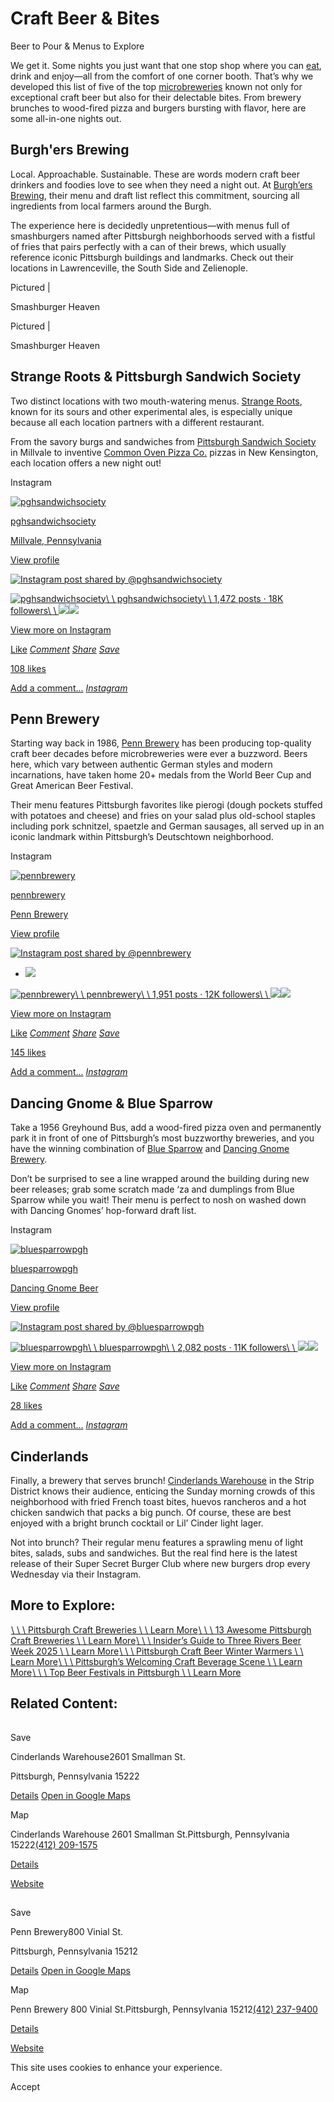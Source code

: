 # Craft Beer & Bites

Beer to Pour & Menus to Explore

We get it. Some nights you just want that one stop shop where you can [eat](https://www.visitpittsburgh.com/restaurants-culinary/), drink and enjoy—all from the comfort of one corner booth. That’s why we developed this list of five of the top [microbreweries](https://www.visitpittsburgh.com/restaurants-culinary/craft-breweries/) known not only for exceptional craft beer but also for their delectable bites. From brewery brunches to wood-fired pizza and burgers bursting with flavor, here are some all-in-one nights out.

## Burgh'ers Brewing

Local. Approachable. Sustainable. These are words modern craft beer drinkers and foodies love to see when they need a night out. At [Burgh’ers Brewing](https://www.burgherspgh.com/), their menu and draft list reflect this commitment, sourcing all ingredients from local farmers around the Burgh.

The experience here is decidedly unpretentious—with menus full of smashburgers named after Pittsburgh neighborhoods served with a fistful of fries that pairs perfectly with a can of their brews, which usually reference iconic Pittsburgh buildings and landmarks. Check out their locations in Lawrenceville, the South Side and Zelienople.

Pictured \|

Smashburger Heaven

Pictured \|

Smashburger Heaven

## Strange Roots & Pittsburgh Sandwich Society

Two distinct locations with two mouth-watering menus. [Strange Roots](https://www.strangerootsbeer.com/), known for its sours and other experimental ales, is especially unique because all each location partners with a different restaurant.

From the savory burgs and sandwiches from [Pittsburgh Sandwich Society](https://www.pghsandwichsociety.com/) in Millvale to inventive [Common Oven Pizza Co.](https://www.commonovenpizza.com/s/order) pizzas in New Kensington, each location offers a new night out!

Instagram

[![pghsandwichsociety](https://scontent.cdninstagram.com/v/t51.2885-19/12905021_516850281773148_491332544_a.jpg?stp=dst-jpg_s150x150_tt6&efg=eyJ2ZW5jb2RlX3RhZyI6InByb2ZpbGVfcGljLmRqYW5nby4xMDgwLmMyIn0&_nc_ht=scontent.cdninstagram.com&_nc_cat=100&_nc_oc=Q6cZ2QEYGBtBI8GUcBCTUBPPOkPYDupyYkHEVsFDkpmNB-mR28dXiXW9fW6Xk3ckRqr2AIs&_nc_ohc=exViKixClywQ7kNvwEYECCj&_nc_gid=3i3SMvWQIYn05Yd4cbjedQ&edm=APs17CUBAAAA&ccb=7-5&oh=00_Aff-8-V5W8EoLwwBnVjPQi_x1sNlcaHj1plDLnGrv7QpdA&oe=68EB0D4C&_nc_sid=10d13b)](https://www.instagram.com/pghsandwichsociety/?utm_source=ig_embed&ig_rid=c63b3753-f5e4-4f34-91ff-2b0e942cd56e)

[pghsandwichsociety](https://www.instagram.com/pghsandwichsociety/?utm_source=ig_embed&ig_rid=c63b3753-f5e4-4f34-91ff-2b0e942cd56e)

[Millvale, Pennsylvania](https://www.instagram.com/explore/locations/244444077/millvale-pennsylvania/?utm_source=ig_embed&ig_rid=c63b3753-f5e4-4f34-91ff-2b0e942cd56e)

[View profile](https://www.instagram.com/pghsandwichsociety/?utm_source=ig_embed&ig_rid=c63b3753-f5e4-4f34-91ff-2b0e942cd56e)

[![Instagram post shared by @pghsandwichsociety](https://scontent.cdninstagram.com/v/t39.30808-6/472607004_18436520614075640_6544374124526711490_n.jpg?stp=dst-jpg_e35_s1080x1080_sh0.08_tt6&_nc_ht=scontent.cdninstagram.com&_nc_cat=108&_nc_oc=Q6cZ2QEYGBtBI8GUcBCTUBPPOkPYDupyYkHEVsFDkpmNB-mR28dXiXW9fW6Xk3ckRqr2AIs&_nc_ohc=4PjNq2zGHp8Q7kNvwGpPoKk&_nc_gid=3i3SMvWQIYn05Yd4cbjedQ&edm=APs17CUAAAAA&ccb=7-5&oh=00_AfeslpCnLy5ApXwkeVZslTE5ZO9cX9YDgRymxA8iGZIDoQ&oe=68EB09CF&_nc_sid=10d13b)](https://www.instagram.com/p/C9XreGeRb-L/?utm_source=ig_embed&ig_rid=c63b3753-f5e4-4f34-91ff-2b0e942cd56e)

[![pghsandwichsociety](https://scontent.cdninstagram.com/v/t51.2885-19/12905021_516850281773148_491332544_a.jpg?stp=dst-jpg_s150x150_tt6&efg=eyJ2ZW5jb2RlX3RhZyI6InByb2ZpbGVfcGljLmRqYW5nby4xMDgwLmMyIn0&_nc_ht=scontent.cdninstagram.com&_nc_cat=100&_nc_oc=Q6cZ2QEYGBtBI8GUcBCTUBPPOkPYDupyYkHEVsFDkpmNB-mR28dXiXW9fW6Xk3ckRqr2AIs&_nc_ohc=exViKixClywQ7kNvwEYECCj&_nc_gid=3i3SMvWQIYn05Yd4cbjedQ&edm=APs17CUBAAAA&ccb=7-5&oh=00_Aff-8-V5W8EoLwwBnVjPQi_x1sNlcaHj1plDLnGrv7QpdA&oe=68EB0D4C&_nc_sid=10d13b)\\
\\
pghsandwichsociety\\
\\
1,472 posts · 18K followers\\
\\
![](https://scontent.cdninstagram.com/v/t51.2885-15/559169026_17844642516584630_4876183157781188269_n.jpg?stp=dst-jpegr_e35_s240x240_tt6&efg=eyJ2ZW5jb2RlX3RhZyI6ImltYWdlX3VybGdlbi4xNDQweDE0NDAuaGRyLmY4Mjc4Ny5kZWZhdWx0X2ltYWdlLmMyIn0&_nc_ht=scontent.cdninstagram.com&_nc_cat=102&_nc_oc=Q6cZ2QEYGBtBI8GUcBCTUBPPOkPYDupyYkHEVsFDkpmNB-mR28dXiXW9fW6Xk3ckRqr2AIs&_nc_ohc=7cEubrAcEzgQ7kNvwEZYzky&_nc_gid=3i3SMvWQIYn05Yd4cbjedQ&edm=APs17CUBAAAA&ccb=7-5&oh=00_AfdP9lJxtYB69GeamMHe1VWSlT5EQh-bguCC03ZQBwDH_g&oe=68EAF6A4&_nc_sid=10d13b)![](https://scontent.cdninstagram.com/v/t51.2885-15/559190138_18483289537075640_8800113692148832641_n.jpg?stp=dst-jpegr_e35_s240x240_tt6&efg=eyJ2ZW5jb2RlX3RhZyI6ImltYWdlX3VybGdlbi4xNDQweDE0NDAuaGRyLmY4Mjc4Ny5kZWZhdWx0X2ltYWdlLmMyIn0&_nc_ht=scontent.cdninstagram.com&_nc_cat=108&_nc_oc=Q6cZ2QEYGBtBI8GUcBCTUBPPOkPYDupyYkHEVsFDkpmNB-mR28dXiXW9fW6Xk3ckRqr2AIs&_nc_ohc=cmj9audnS-cQ7kNvwGl5X_y&_nc_gid=3i3SMvWQIYn05Yd4cbjedQ&edm=APs17CUBAAAA&ccb=7-5&oh=00_AfcJpnCpmLbCySvWEyOhmnsm5fuc5UElrvMmBoCxYxosjg&oe=68EB1223&_nc_sid=10d13b)](https://www.instagram.com/pghsandwichsociety/?utm_source=ig_embed&ig_rid=c63b3753-f5e4-4f34-91ff-2b0e942cd56e)

[View more on Instagram](https://www.instagram.com/pghsandwichsociety/?utm_source=ig_embed&ig_rid=c63b3753-f5e4-4f34-91ff-2b0e942cd56e)

[Like](https://www.instagram.com/p/C9XreGeRb-L/?utm_source=ig_embed&ig_rid=c63b3753-f5e4-4f34-91ff-2b0e942cd56e) [_Comment_](https://www.instagram.com/p/C9XreGeRb-L/?utm_source=ig_embed&ig_rid=c63b3753-f5e4-4f34-91ff-2b0e942cd56e) [_Share_](https://www.instagram.com/p/C9XreGeRb-L/?utm_source=ig_embed&ig_rid=c63b3753-f5e4-4f34-91ff-2b0e942cd56e) [_Save_](https://www.instagram.com/p/C9XreGeRb-L/?utm_source=ig_embed&ig_rid=c63b3753-f5e4-4f34-91ff-2b0e942cd56e)

[108 likes](https://www.instagram.com/p/C9XreGeRb-L/?utm_source=ig_embed&ig_rid=c63b3753-f5e4-4f34-91ff-2b0e942cd56e)

[Add a comment...](https://www.instagram.com/p/C9XreGeRb-L/?utm_source=ig_embed&ig_rid=c63b3753-f5e4-4f34-91ff-2b0e942cd56e) [_Instagram_](https://www.instagram.com/p/C9XreGeRb-L/?utm_source=ig_embed&ig_rid=c63b3753-f5e4-4f34-91ff-2b0e942cd56e)

## Penn Brewery

Starting way back in 1986, [Penn Brewery](https://www.pennbrew.com/) has been producing top-quality craft beer decades before microbreweries were ever a buzzword. Beers here, which vary between authentic German styles and modern incarnations, have taken home 20+ medals from the World Beer Cup and Great American Beer Festival.

Their menu features Pittsburgh favorites like pierogi (dough pockets stuffed with potatoes and cheese) and fries on your salad plus old-school staples including pork schnitzel, spaetzle and German sausages, all served up in an iconic landmark within Pittsburgh’s Deutschtown neighborhood.

Instagram

[![pennbrewery](https://scontent.cdninstagram.com/v/t51.2885-19/377306343_1079944009639801_3556731770214889092_n.jpg?stp=dst-jpg_s150x150_tt6&efg=eyJ2ZW5jb2RlX3RhZyI6InByb2ZpbGVfcGljLmRqYW5nby43OTAuYzIifQ&_nc_ht=scontent.cdninstagram.com&_nc_cat=101&_nc_oc=Q6cZ2QFSrH4_nEFML7bIvobBV7EpdGeOx85fYN3iUbO7LZN1MB3oB-3kXQKBRGPIC4nQnZY&_nc_ohc=vTr7kL5F9wwQ7kNvwEQwzyi&_nc_gid=eRpqxF6oJNX8vM2lZRQgTw&edm=APs17CUBAAAA&ccb=7-5&oh=00_AfdC1StXo8oEh_Z-QZi9l6fyK5iRijvxu1i0bYPBMEDpuA&oe=68EB2265&_nc_sid=10d13b)](https://www.instagram.com/pennbrewery/?utm_source=ig_embed&ig_rid=cefe7843-2543-4104-bbac-e716e71f9ebf)

[pennbrewery](https://www.instagram.com/pennbrewery/?utm_source=ig_embed&ig_rid=cefe7843-2543-4104-bbac-e716e71f9ebf)

[Penn Brewery](https://www.instagram.com/explore/locations/262123174364404/penn-brewery/?utm_source=ig_embed&ig_rid=cefe7843-2543-4104-bbac-e716e71f9ebf)

[View profile](https://www.instagram.com/pennbrewery/?utm_source=ig_embed&ig_rid=cefe7843-2543-4104-bbac-e716e71f9ebf)

[![Instagram post shared by @pennbrewery](https://scontent.cdninstagram.com/v/t39.30808-6/399571374_18398605753062951_8727401421518847866_n.jpg?stp=dst-jpg_e35_p1080x1080_sh0.08_tt6&_nc_ht=scontent.cdninstagram.com&_nc_cat=103&_nc_oc=Q6cZ2QFSrH4_nEFML7bIvobBV7EpdGeOx85fYN3iUbO7LZN1MB3oB-3kXQKBRGPIC4nQnZY&_nc_ohc=fuShFUt58H4Q7kNvwFu-XeM&_nc_gid=eRpqxF6oJNX8vM2lZRQgTw&edm=APs17CUAAAAA&ccb=7-5&oh=00_AfeYefVWubw27tDi_xPNANiPQJMEC4a4OGX-wFwEljrbgQ&oe=68EB00FB&_nc_sid=10d13b)](https://www.instagram.com/p/CzPZ1h0L_Di/?utm_source=ig_embed&ig_rid=cefe7843-2543-4104-bbac-e716e71f9ebf)

- ![](https://scontent.cdninstagram.com/v/t39.30808-6/399571374_18398605753062951_8727401421518847866_n.jpg?stp=dst-jpg_e35_p1080x1080_sh0.08_tt6&_nc_ht=scontent.cdninstagram.com&_nc_cat=103&_nc_oc=Q6cZ2QFSrH4_nEFML7bIvobBV7EpdGeOx85fYN3iUbO7LZN1MB3oB-3kXQKBRGPIC4nQnZY&_nc_ohc=fuShFUt58H4Q7kNvwFu-XeM&_nc_gid=eRpqxF6oJNX8vM2lZRQgTw&edm=APs17CUAAAAA&ccb=7-5&oh=00_AfeYefVWubw27tDi_xPNANiPQJMEC4a4OGX-wFwEljrbgQ&oe=68EB00FB&_nc_sid=10d13b)


[![pennbrewery](https://scontent.cdninstagram.com/v/t51.2885-19/377306343_1079944009639801_3556731770214889092_n.jpg?stp=dst-jpg_s150x150_tt6&efg=eyJ2ZW5jb2RlX3RhZyI6InByb2ZpbGVfcGljLmRqYW5nby43OTAuYzIifQ&_nc_ht=scontent.cdninstagram.com&_nc_cat=101&_nc_oc=Q6cZ2QFSrH4_nEFML7bIvobBV7EpdGeOx85fYN3iUbO7LZN1MB3oB-3kXQKBRGPIC4nQnZY&_nc_ohc=vTr7kL5F9wwQ7kNvwEQwzyi&_nc_gid=eRpqxF6oJNX8vM2lZRQgTw&edm=APs17CUBAAAA&ccb=7-5&oh=00_AfdC1StXo8oEh_Z-QZi9l6fyK5iRijvxu1i0bYPBMEDpuA&oe=68EB2265&_nc_sid=10d13b)\\
\\
pennbrewery\\
\\
1,951 posts · 12K followers\\
\\
![](https://scontent.cdninstagram.com/v/t51.2885-15/502757586_563913403164439_5372045363311164538_n.jpg?stp=c0.280.720.720a_dst-jpg_e15_s240x240_tt6&efg=eyJ2ZW5jb2RlX3RhZyI6ImltYWdlX3VybGdlbi43MjB4MTI4MC5zZHIuZjcxODc4LmRlZmF1bHRfY292ZXJfZnJhbWUuYzIifQ&_nc_ht=scontent.cdninstagram.com&_nc_cat=107&_nc_oc=Q6cZ2QFSrH4_nEFML7bIvobBV7EpdGeOx85fYN3iUbO7LZN1MB3oB-3kXQKBRGPIC4nQnZY&_nc_ohc=XRKxrPaKdccQ7kNvwFrPtcR&_nc_gid=eRpqxF6oJNX8vM2lZRQgTw&edm=APs17CUBAAAA&ccb=7-5&oh=00_AfeJVtUL73cbDLxT44kOa7nTY48DRjElAIHhteGuuOHELQ&oe=68EAFF1B&_nc_sid=10d13b)![](https://scontent.cdninstagram.com/v/t51.2885-15/558874287_18533601295062951_1765652854043213329_n.jpg?stp=c180.0.1080.1080a_dst-jpg_e35_s240x240_tt6&efg=eyJ2ZW5jb2RlX3RhZyI6ImltYWdlX3VybGdlbi4xNDQweDEwODAuaGRyLmY4Mjc4Ny5kZWZhdWx0X2ltYWdlLmMyIn0&_nc_ht=scontent.cdninstagram.com&_nc_cat=103&_nc_oc=Q6cZ2QFSrH4_nEFML7bIvobBV7EpdGeOx85fYN3iUbO7LZN1MB3oB-3kXQKBRGPIC4nQnZY&_nc_ohc=1qH3mhRSJKUQ7kNvwEKxYny&_nc_gid=eRpqxF6oJNX8vM2lZRQgTw&edm=APs17CUBAAAA&ccb=7-5&oh=00_AfeYZnx7ZqNX2hFeKbftSkhDb7S14JngCVIPwLU7m8v5ww&oe=68EB1C3C&_nc_sid=10d13b)](https://www.instagram.com/pennbrewery/?utm_source=ig_embed&ig_rid=cefe7843-2543-4104-bbac-e716e71f9ebf)

[View more on Instagram](https://www.instagram.com/pennbrewery/?utm_source=ig_embed&ig_rid=cefe7843-2543-4104-bbac-e716e71f9ebf)

[Like](https://www.instagram.com/p/CzPZ1h0L_Di/?utm_source=ig_embed&ig_rid=cefe7843-2543-4104-bbac-e716e71f9ebf) [_Comment_](https://www.instagram.com/p/CzPZ1h0L_Di/?utm_source=ig_embed&ig_rid=cefe7843-2543-4104-bbac-e716e71f9ebf) [_Share_](https://www.instagram.com/p/CzPZ1h0L_Di/?utm_source=ig_embed&ig_rid=cefe7843-2543-4104-bbac-e716e71f9ebf) [_Save_](https://www.instagram.com/p/CzPZ1h0L_Di/?utm_source=ig_embed&ig_rid=cefe7843-2543-4104-bbac-e716e71f9ebf)

[145 likes](https://www.instagram.com/p/CzPZ1h0L_Di/?utm_source=ig_embed&ig_rid=cefe7843-2543-4104-bbac-e716e71f9ebf)

[Add a comment...](https://www.instagram.com/p/CzPZ1h0L_Di/?utm_source=ig_embed&ig_rid=cefe7843-2543-4104-bbac-e716e71f9ebf) [_Instagram_](https://www.instagram.com/p/CzPZ1h0L_Di/?utm_source=ig_embed&ig_rid=cefe7843-2543-4104-bbac-e716e71f9ebf)

## Dancing Gnome & Blue Sparrow

Take a 1956 Greyhound Bus, add a wood-fired pizza oven and permanently park it in front of one of Pittsburgh’s most buzzworthy breweries, and you have the winning combination of [Blue Sparrow](https://www.bluesparrowpgh.com/) and [Dancing Gnome Brewery](https://dancinggnomebeer.com/).

Don’t be surprised to see a line wrapped around the building during new beer releases; grab some scratch made ‘za and dumplings from Blue Sparrow while you wait! Their menu is perfect to nosh on washed down with Dancing Gnomes’ hop-forward draft list.

Instagram

[![bluesparrowpgh](https://scontent.cdninstagram.com/v/t51.2885-19/476371985_1841768846633143_6345468225461384487_n.jpg?stp=dst-jpg_s150x150_tt6&efg=eyJ2ZW5jb2RlX3RhZyI6InByb2ZpbGVfcGljLmRqYW5nby4xMDgwLmMyIn0&_nc_ht=scontent.cdninstagram.com&_nc_cat=107&_nc_oc=Q6cZ2QEiy4nqs9TS0BLtCqMm8qqOGb4YW5OiCCzRLpC4EaoppLa48eLfwg7y737RLpyyE_s&_nc_ohc=_zGZ6kwxN8YQ7kNvwGcJfC_&_nc_gid=xpI0CpW6sKWqdegDpkj0Rg&edm=APs17CUBAAAA&ccb=7-5&oh=00_Afc4YFCzR5H-a1dRYJs8R-EsJ3KKT9aQkMr_8USHhbHMow&oe=68EB2098&_nc_sid=10d13b)](https://www.instagram.com/bluesparrowpgh/?utm_source=ig_embed&ig_rid=89a0cbc8-c6e1-4bb0-a57b-bec6ee766095)

[bluesparrowpgh](https://www.instagram.com/bluesparrowpgh/?utm_source=ig_embed&ig_rid=89a0cbc8-c6e1-4bb0-a57b-bec6ee766095)

[Dancing Gnome Beer](https://www.instagram.com/explore/locations/1026371687/dancing-gnome-beer/?utm_source=ig_embed&ig_rid=89a0cbc8-c6e1-4bb0-a57b-bec6ee766095)

[View profile](https://www.instagram.com/bluesparrowpgh/?utm_source=ig_embed&ig_rid=89a0cbc8-c6e1-4bb0-a57b-bec6ee766095)

[![Instagram post shared by @bluesparrowpgh](https://scontent.cdninstagram.com/v/t51.29350-15/451058082_1025569562415175_6642799980816823548_n.jpg?stp=dst-jpg_e35_s1080x1080_tt6&_nc_ht=scontent.cdninstagram.com&_nc_cat=107&_nc_oc=Q6cZ2QEiy4nqs9TS0BLtCqMm8qqOGb4YW5OiCCzRLpC4EaoppLa48eLfwg7y737RLpyyE_s&_nc_ohc=c_seiLh2dBgQ7kNvwGV86NI&_nc_gid=xpI0CpW6sKWqdegDpkj0Rg&edm=APs17CUBAAAA&ccb=7-5&oh=00_Afe6qzg8G4fl5FZBgqIKzM92DquOm9gko-l7S_amG5nhXw&oe=68EB1F63&_nc_sid=10d13b)](https://www.instagram.com/p/C9mkdsWxP1v/?utm_source=ig_embed&ig_rid=89a0cbc8-c6e1-4bb0-a57b-bec6ee766095)

[![bluesparrowpgh](https://scontent.cdninstagram.com/v/t51.2885-19/476371985_1841768846633143_6345468225461384487_n.jpg?stp=dst-jpg_s150x150_tt6&efg=eyJ2ZW5jb2RlX3RhZyI6InByb2ZpbGVfcGljLmRqYW5nby4xMDgwLmMyIn0&_nc_ht=scontent.cdninstagram.com&_nc_cat=107&_nc_oc=Q6cZ2QEiy4nqs9TS0BLtCqMm8qqOGb4YW5OiCCzRLpC4EaoppLa48eLfwg7y737RLpyyE_s&_nc_ohc=_zGZ6kwxN8YQ7kNvwGcJfC_&_nc_gid=xpI0CpW6sKWqdegDpkj0Rg&edm=APs17CUBAAAA&ccb=7-5&oh=00_Afc4YFCzR5H-a1dRYJs8R-EsJ3KKT9aQkMr_8USHhbHMow&oe=68EB2098&_nc_sid=10d13b)\\
\\
bluesparrowpgh\\
\\
2,082 posts · 11K followers\\
\\
![](https://scontent.cdninstagram.com/v/t51.2885-15/520486229_757330926814521_6442746782856984278_n.jpg?stp=c0.248.640.640a_dst-jpg_e15_s240x240_tt6&efg=eyJ2ZW5jb2RlX3RhZyI6ImltYWdlX3VybGdlbi42NDB4MTEzNi5zZHIuZjcxODc4Lm5mcmFtZV9jb3Zlcl9mcmFtZS5jMiJ9&_nc_ht=scontent.cdninstagram.com&_nc_cat=109&_nc_oc=Q6cZ2QEiy4nqs9TS0BLtCqMm8qqOGb4YW5OiCCzRLpC4EaoppLa48eLfwg7y737RLpyyE_s&_nc_ohc=MQvzGgZW7dQQ7kNvwGqRK4k&_nc_gid=xpI0CpW6sKWqdegDpkj0Rg&edm=APs17CUBAAAA&ccb=7-5&oh=00_AfdYdrBz6vli8_vZu1SJlFMIBN1ugepkTKpE5deaiFQ2Ig&oe=68EB021F&_nc_sid=10d13b)![](https://scontent.cdninstagram.com/v/t51.2885-15/560503365_18425554576103558_9068935519326715024_n.jpg?stp=c0.135.1080.1080a_dst-jpg_e35_s240x240_tt6&efg=eyJ2ZW5jb2RlX3RhZyI6ImltYWdlX3VybGdlbi4xMDgweDEzNTAuc2RyLmY4Mjc4Ny5kZWZhdWx0X2ltYWdlLmMyIn0&_nc_ht=scontent.cdninstagram.com&_nc_cat=102&_nc_oc=Q6cZ2QEiy4nqs9TS0BLtCqMm8qqOGb4YW5OiCCzRLpC4EaoppLa48eLfwg7y737RLpyyE_s&_nc_ohc=tVyahxfUjtYQ7kNvwEhMLLg&_nc_gid=xpI0CpW6sKWqdegDpkj0Rg&edm=APs17CUBAAAA&ccb=7-5&oh=00_Afd3BloFq3hIROL-05Y1KU9BJcowCtOVObzvA6HlS6QRZg&oe=68EB0FEC&_nc_sid=10d13b)](https://www.instagram.com/bluesparrowpgh/?utm_source=ig_embed&ig_rid=89a0cbc8-c6e1-4bb0-a57b-bec6ee766095)

[View more on Instagram](https://www.instagram.com/bluesparrowpgh/?utm_source=ig_embed&ig_rid=89a0cbc8-c6e1-4bb0-a57b-bec6ee766095)

[Like](https://www.instagram.com/p/C9mkdsWxP1v/?utm_source=ig_embed&ig_rid=89a0cbc8-c6e1-4bb0-a57b-bec6ee766095) [_Comment_](https://www.instagram.com/p/C9mkdsWxP1v/?utm_source=ig_embed&ig_rid=89a0cbc8-c6e1-4bb0-a57b-bec6ee766095) [_Share_](https://www.instagram.com/p/C9mkdsWxP1v/?utm_source=ig_embed&ig_rid=89a0cbc8-c6e1-4bb0-a57b-bec6ee766095) [_Save_](https://www.instagram.com/p/C9mkdsWxP1v/?utm_source=ig_embed&ig_rid=89a0cbc8-c6e1-4bb0-a57b-bec6ee766095)

[28 likes](https://www.instagram.com/p/C9mkdsWxP1v/?utm_source=ig_embed&ig_rid=89a0cbc8-c6e1-4bb0-a57b-bec6ee766095)

[Add a comment...](https://www.instagram.com/p/C9mkdsWxP1v/?utm_source=ig_embed&ig_rid=89a0cbc8-c6e1-4bb0-a57b-bec6ee766095) [_Instagram_](https://www.instagram.com/p/C9mkdsWxP1v/?utm_source=ig_embed&ig_rid=89a0cbc8-c6e1-4bb0-a57b-bec6ee766095)

## Cinderlands

Finally, a brewery that serves brunch! [Cinderlands Warehouse](https://www.cinderlands.com/locations/cinderlands-warehouse) in the Strip District knows their audience, enticing the Sunday morning crowds of this neighborhood with fried French toast bites, huevos rancheros and a hot chicken sandwich that packs a big punch. Of course, these are best enjoyed with a bright brunch cocktail or Lil’ Cinder light lager.

Not into brunch? Their regular menu features a sprawling menu of light bites, salads, subs and sandwiches. But the real find here is the latest release of their Super Secret Burger Club where new burgers drop every Wednesday via their Instagram.

## More to Explore:

[![](data:image/svg+xml;charset=utf-8,%3Csvg%20xmlns%3D%27http%3A%2F%2Fwww.w3.org%2F2000%2Fsvg%27%20width%3D%271%27%20height%3D%271%27%20style%3D%27background%3Atransparent%27%2F%3E)\\
\\
\\
Pittsburgh Craft Breweries \\
\\
Learn More](https://www.visitpittsburgh.com/restaurants-culinary/craft-breweries/)[![](data:image/svg+xml;charset=utf-8,%3Csvg%20xmlns%3D%27http%3A%2F%2Fwww.w3.org%2F2000%2Fsvg%27%20width%3D%271%27%20height%3D%271%27%20style%3D%27background%3Atransparent%27%2F%3E)\\
\\
\\
13 Awesome Pittsburgh Craft Breweries \\
\\
Learn More](https://www.visitpittsburgh.com/blog/9-awesome-pittsburgh-craft-breweries/)[![](data:image/svg+xml;charset=utf-8,%3Csvg%20xmlns%3D%27http%3A%2F%2Fwww.w3.org%2F2000%2Fsvg%27%20width%3D%271%27%20height%3D%271%27%20style%3D%27background%3Atransparent%27%2F%3E)\\
\\
\\
Insider’s Guide to Three Rivers Beer Week 2025 \\
\\
Learn More](https://www.visitpittsburgh.com/blog/pittsburgh-craft-breweries/)[![](data:image/svg+xml;charset=utf-8,%3Csvg%20xmlns%3D%27http%3A%2F%2Fwww.w3.org%2F2000%2Fsvg%27%20width%3D%271%27%20height%3D%271%27%20style%3D%27background%3Atransparent%27%2F%3E)\\
\\
\\
Pittsburgh Craft Beer Winter Warmers \\
\\
Learn More](https://www.visitpittsburgh.com/blog/pittsburgh-craft-beer-winter-warmers/)[![](data:image/svg+xml;charset=utf-8,%3Csvg%20xmlns%3D%27http%3A%2F%2Fwww.w3.org%2F2000%2Fsvg%27%20width%3D%271%27%20height%3D%271%27%20style%3D%27background%3Atransparent%27%2F%3E)\\
\\
\\
Pittsburgh’s Welcoming Craft Beverage Scene \\
\\
Learn More](https://www.visitpittsburgh.com/blog/pittsburgh-craft-beverage-diversity/)[![](data:image/svg+xml;charset=utf-8,%3Csvg%20xmlns%3D%27http%3A%2F%2Fwww.w3.org%2F2000%2Fsvg%27%20width%3D%271%27%20height%3D%271%27%20style%3D%27background%3Atransparent%27%2F%3E)\\
\\
\\
Top Beer Festivals in Pittsburgh \\
\\
Learn More](https://www.visitpittsburgh.com/blog/top-beer-festivals-to-attend-in-pittsburgh-this-fall/)

## Related Content:

[![](data:image/svg+xml;charset=utf-8,%3Csvg%20xmlns%3D%27http%3A%2F%2Fwww.w3.org%2F2000%2Fsvg%27%20width%3D%271%27%20height%3D%271%27%20style%3D%27background%3Atransparent%27%2F%3E)](https://www.visitpittsburgh.com/directory/cinderlands-warehouse/)

Save

Cinderlands Warehouse2601 Smallman St.

Pittsburgh, Pennsylvania 15222

[Details](https://www.visitpittsburgh.com/directory/cinderlands-warehouse/) [Open in Google Maps](http://maps.google.com/?q=2601%20Smallman%20St.%0APittsburgh%2C%20Pennsylvania%2015222%0A)

Map

Cinderlands Warehouse
2601 Smallman St.Pittsburgh, Pennsylvania 15222[(412) 209-1575](tel:+1-412-209-1575)

[Details](https://www.visitpittsburgh.com/directory/cinderlands-warehouse/)

[Website](http://www.cinderlands.com/locations/cinderlands-warehouse)

[![](data:image/svg+xml;charset=utf-8,%3Csvg%20xmlns%3D%27http%3A%2F%2Fwww.w3.org%2F2000%2Fsvg%27%20width%3D%271%27%20height%3D%271%27%20style%3D%27background%3Atransparent%27%2F%3E)](https://www.visitpittsburgh.com/directory/penn-brewery/)

Save

Penn Brewery800 Vinial St.

Pittsburgh, Pennsylvania 15212

[Details](https://www.visitpittsburgh.com/directory/penn-brewery/) [Open in Google Maps](http://maps.google.com/?q=800%20Vinial%20St.%0APittsburgh%2C%20Pennsylvania%2015212%0A)

Map

Penn Brewery
800 Vinial St.Pittsburgh, Pennsylvania 15212[(412) 237-9400](tel:+1-412-237-9400)

[Details](https://www.visitpittsburgh.com/directory/penn-brewery/)

[Website](http://www.pennbrew.com/)

This site uses cookies to enhance your experience.



Accept
